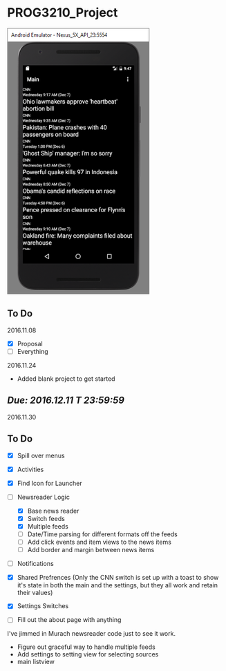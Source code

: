 # PROG3210_Project

![screencap](/screencaps/NR.png)

## To Do

2016.11.08


- [x] Proposal
- [ ] Everything

2016.11.24

- Added blank project to get started

## **_Due: 2016.12.11 T 23:59:59_**

2016.11.30

## To Do

- [x] Spill over menus
- [x] Activities
- [x] Find Icon for Launcher
- [ ] Newsreader Logic
    - [x] Base news reader
    - [x] Switch feeds
    - [x] Multiple feeds
    - [ ] Date/Time parsing for different formats off the feeds
    - [ ] Add click events and item views to the news items
    - [ ] Add border and margin between news items
- [ ] Notifications
- [x] Shared Prefrences (Only the CNN switch is set up with a toast to show it's state in both the main and the settings, but they all work and retain their values)
- [x] Settings Switches
- [ ] Fill out the about page with anything


I've jimmed in Murach newsreader code just to see it work.

- Figure out graceful way to handle multiple feeds
- Add settings to setting view for selecting sources
- main listview


